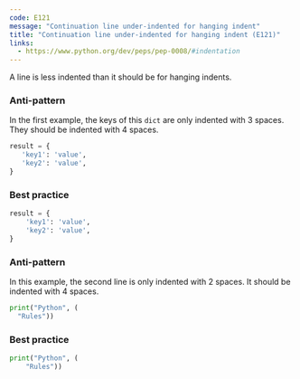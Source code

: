 ```yaml
---
code: E121
message: "Continuation line under-indented for hanging indent"
title: "Continuation line under-indented for hanging indent (E121)"
links:
  - https://www.python.org/dev/peps/pep-0008/#indentation
---
```


A line is less indented than it should be for hanging indents.

### Anti-pattern

In the first example, the keys of this `dict` are only indented with 3 spaces. They should be indented with 4 spaces.

```python
result = {
   'key1': 'value',
   'key2': 'value',
}
```

### Best practice

```python
result = {
    'key1': 'value',
    'key2': 'value',
}
```

### Anti-pattern

In this example, the second line is only indented with 2 spaces. It should be indented with 4 spaces.

```python
print("Python", (
  "Rules"))
```

### Best practice

```python
print("Python", (
    "Rules"))
```
